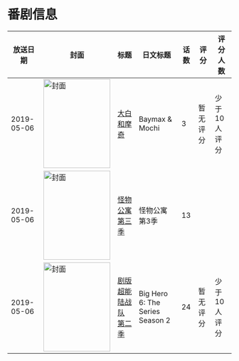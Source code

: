 # 番剧信息

|放送日期|封面|标题|日文标题|话数|评分|评分人数|
|---|---|---|---|---|---|---|
|2019-05-06|<img src="https://lain.bgm.tv/pic/cover/c/e1/e8/410821_98999.jpg" alt="封面" style="width:150px;height:200px;object-fit:cover;">|[大白和摩奇](https://bangumi.tv/subject/410821)|Baymax & Mochi|3|暂无评分|少于10人评分|
|2019-05-06|<img src="https://lain.bgm.tv/pic/cover/c/a6/3a/306250_V588p.jpg" alt="封面" style="width:150px;height:200px;object-fit:cover;">|[怪物公寓 第三季](https://bangumi.tv/subject/306250)|怪物公寓 第3季|13|||
|2019-05-06|<img src="https://lain.bgm.tv/pic/cover/c/e5/8f/399379_9K258.jpg" alt="封面" style="width:150px;height:200px;object-fit:cover;">|[剧版超能陆战队 第二季](https://bangumi.tv/subject/399379)|Big Hero 6: The Series Season 2|24|暂无评分|少于10人评分|
